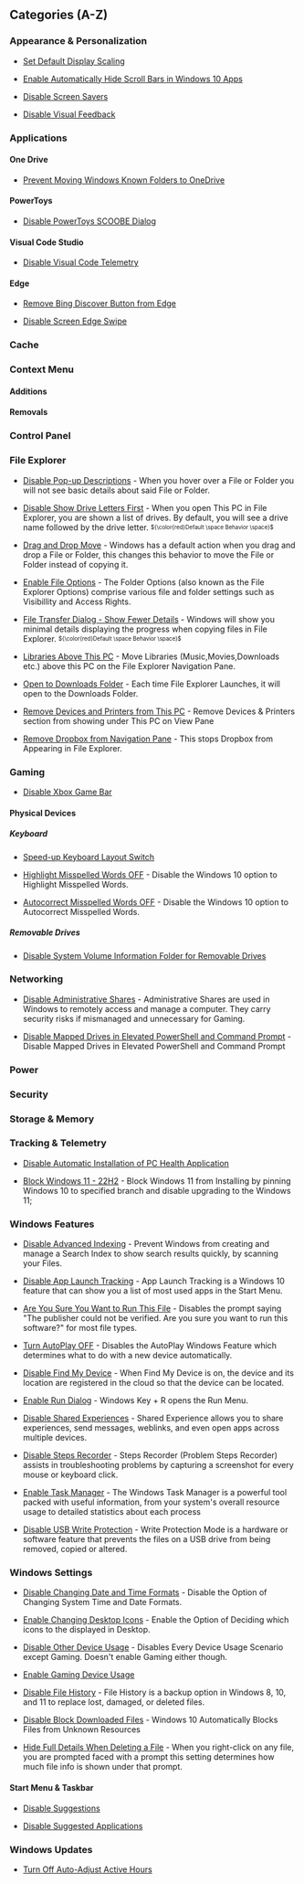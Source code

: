 ## Categories (A-Z)

### Appearance & Personalization

* [Set Default Display Scaling](Pre-Install/Registry-Files/Appearance%20&%20Personalization/Set%20Default%20Display%20Scaling.reg) 

* [Enable Automatically Hide Scroll Bars in Windows 10 Apps](Pre-Install/Registry-Files/Appearance%20&%20Personalization/Enable%20Automatically%20Hide%20Scroll%20Bars%20in%20Windows%2010%20Apps.reg) 

* [Disable Screen Savers](Pre-Install/Registry-Files/Appearance%20&%20Personalization/Disable%20Screen%20Savers.reg)
 
* [Disable Visual Feedback](Pre-Install/Registry-Files/Appearance%20&%20Personalization/Disable%20Visual%20Feedback.reg) 

### Applications

#### One Drive 

* [Prevent Moving Windows Known Folders to OneDrive](Pre-Install/Registry-Files/Applications/One%20Drive/Prevent%20Moving%20Windows%20Known%20Folders%20to%20OneDrive.reg) 

#### PowerToys

* [Disable PowerToys SCOOBE Dialog](Pre-Install/Registry-Files/Programs/PowerToys/Disable%20PowerToys%20SCOOBE%20Dialog.reg)

#### Visual Code Studio

* [Disable Visual Code Telemetry](Pre-Install/Registry-Files/Applications/Visual%20Code%20Studio/Disable%20Visual%20Code%20Telemetry.reg)

#### Edge

* [Remove Bing Discover Button from Edge](Pre-Install/Registry-Files/Applications/Edge%20Browser/Remove%20Bing%20Discover%20Button.reg)

* [Disable Screen Edge Swipe](Pre-Install/Registry-Files/Applications/Edge%20Browser/Disable%20Screen%20Edge%20Swipe.reg)

### Cache

### Context Menu

#### Additions

#### Removals

### Control Panel

### File Explorer

* [Disable Pop-up Descriptions](<Pre-Install/Registry-Files/File Explorer/Disable Pop-up Descriptions.reg>) - When you hover over a File or Folder you will not see basic details about said File or Folder. 

* [Disable Show Drive Letters First](<Pre-Install/Registry-Files/File Explorer/Disable Show Drive Letters First.reg>) - When you open This PC in File Explorer, you are shown a list of drives. By default, you will see a drive name followed by the drive letter. <sub><sup> ${\color{red}Default \space Behavior \space}$ </sup></sub> 

* [Drag and Drop Move](<Pre-Install/Registry-Files/File Explorer/Drag and Drop Move.reg>) - Windows has a default action when you drag and drop a File or Folder, this changes this behavior to move the File or Folder instead of copying it.

* [Enable File Options](<Pre-Install/Registry-Files/File Explorer/Enable File Options.reg>) - The Folder Options (also known as the File Explorer Options) comprise various file and folder settings such as Visibillity and Access Rights.

* [File Transfer Dialog - Show Fewer Details](<Pre-Install/Registry-Files/File Explorer/File Transfer Dialog - Show Fewer Details .reg>) -  Windows will show you minimal details displaying the progress when copying files in File Explorer. <sub><sup> ${\color{red}Default \space Behavior \space}$ </sup></sub> 

* [Libraries Above This PC](<Pre-Install/Registry-Files/File Explorer/Libraries Above This PC.reg>) - Move Libraries (Music,Movies,Downloads etc.) above this PC on the File Explorer Navigation Pane.

* [Open to Downloads Folder](https://github.com/gzachariadis/Windows-10/blob/main/Pre-Install/Registry-Files/File%20Explorer/Open%20to%20Downloads%20Folder.reg) - Each time File Explorer Launches, it will open to the Downloads Folder.

* [Remove Devices and Printers from This PC](<Pre-Install/Registry-Files/File Explorer/Remove Devices and Printers From This PC.reg>) - Remove Devices & Printers section from showing under This PC on View Pane

* [Remove Dropbox from Navigation Pane](<Pre-Install/Registry-Files/File Explorer/Remove Dropbox from Navigation Pane.reg>) - This stops Dropbox from Appearing in File Explorer.

### Gaming

* [Disable Xbox Game Bar](Pre-Install/Registry-Files/Gaming%20Optimization/Disable%20Xbox%20Game%20Bar.reg) 

#### Physical Devices

##### Keyboard

* [Speed-up Keyboard Layout Switch](Pre-Install/Registry-Files/Hardware/Physical%20Devices/Keyboard/Speed-up%20Keyboard%20Layout%20Switch.reg) 

* [Highlight Misspelled Words OFF](Pre-Install/Registry-Files/Hardware/Physical%20Devices/Keyboard/Highlight%20Misspelled%20Words%20OFF.reg) - Disable the Windows 10 option to Highlight Misspelled Words.

* [Autocorrect Misspelled Words OFF](Pre-Install/Registry-Files/Hardware/Physical%20Devices/Keyboard/Autocorrect%20Misspelled%20Words%20OFF.reg) - Disable the Windows 10 option to Autocorrect Misspelled Words.

##### Removable Drives

* [Disable System Volume Information Folder for Removable Drives](Pre-Install/Registry-Files/Hardware/Physical%20Devices/Removable%20Devices/Disable%20System%20Volume%20Information%20Folder%20for%20Removable%20Drives.reg) 

### Networking

* [Disable Administrative Shares](Pre-Install/Registry-Files/Networking/Disable%20Administrative%20Shares.reg) - Administrative Shares are used in Windows to remotely access and manage a computer. They carry security risks if mismanaged and unnecessary for Gaming. 

* [Disable Mapped Drives in Elevated PowerShell and Command Prompt](Pre-Install/Registry-Files/Networking/Disable%20Mapped%20Drives%20in%20Elevated%20PowerShell%20and%20Command%20Prompt.reg) - Disable Mapped Drives in Elevated PowerShell and Command Prompt

### Power

### Security

### Storage & Memory

### Tracking & Telemetry

* [Disable Automatic Installation of PC Health Application](Pre-Install/Registry-Files/Tracking%20&%20Telemetry/Disable%20Automatic%20Installation%20of%20the%20PC%20Health%20Check%20Application.reg) 

* [Block Windows 11 - 22H2](Pre-Install/Registry-Files/Windows%20Updates/Block%20Windows%2011%20-%2022H2.reg) - Block Windows 11 from Installing by pinning Windows 10 to specified branch and disable upgrading to the Windows 11;

### Windows Features

* [Disable Advanced Indexing](Pre-Install/Registry-Files/Windows%20Features/Disable%20Advanced%20Indexing.reg) - Prevent Windows from creating and manage a Search Index to show search results quickly, by scanning your Files.

* [Disable App Launch Tracking](Pre-Install/Registry-Files/Windows%20Features/Disable%20App%20Launch%20Tracking.reg) - App Launch Tracking is a Windows 10 feature that can show you a list of most used apps in the Start Menu.

* [Are You Sure You Want to Run This File](Pre-Install/Registry-Files/Windows%20Features/Are%20You%20Sure%20You%20Want%20to%20Run%20This%20File.reg) - Disables the prompt saying "The publisher could not be verified. Are you sure you want to run this software?" for most file types.

* [Turn AutoPlay OFF](Pre-Install/Registry-Files/Windows%20Features/Turn%20AutoPlay%20Off.reg) - Disables the AutoPlay Windows Feature which determines what to do with a new device automatically.

* [Disable Find My Device](Pre-Install/Registry-Files/Windows%20Features/Disable%20Find%20My%20Device.reg) - When Find My Device is on, the device and its location are registered in the cloud so that the device can be located. 

* [Enable Run Dialog](Pre-Install/Registry-Files/Windows%20Features/Enable%20Run%20Dialog.reg) - Windows Key + R opens the Run Menu.

* [Disable Shared Experiences](Pre-Install/Registry-Files/Windows%20Features/Disable%20Shared%20Experiences.reg) - Shared Experience allows you to share experiences, send messages, weblinks, and even open apps across multiple devices.

* [Disable Steps Recorder](Pre-Install/Registry-Files/Windows%20Features/Disable%20Steps%20Recorder.reg) -
Steps Recorder (Problem Steps Recorder) assists in troubleshooting problems by capturing a screenshot for every mouse or keyboard click. 

* [Enable Task Manager](Pre-Install/Registry-Files/Windows%20Features/Enable%20Task%20Manager.reg) - The Windows Task Manager is a powerful tool packed with useful information, from your system's overall resource usage to detailed statistics about each process
  
* [Disable USB Write Protection](Pre-Install/Registry-Files/Windows%20Features/Disable%20USB%20Write%20Protection.reg) - Write Protection Mode is a hardware or software feature that prevents the files on a USB drive from being removed, copied or altered.

### Windows Settings

* [Disable Changing Date and Time Formats](Pre-Install/Registry-Files/Windows%20Settings/Disable%20Changing%20Date%20and%20Time%20Formats.reg) - Disable the Option of Changing System Time and Date Formats.

* [Enable Changing Desktop Icons](Pre-Install/Registry-Files/Windows%20Settings/Enable%20Changing%20Desktop%20Icons.reg) - Enable the Option of Deciding which icons to the displayed in Desktop.

* [Disable Other Device Usage](Pre-Install/Registry-Files/Windows%20Settings/Device%20Usage/Disable%20Other%20Device%20Usage.reg) - Disables Every Device Usage Scenario except Gaming. Doesn't enable Gaming either though.

* [Enable Gaming Device Usage](Pre-Install/Registry-Files/Windows%20Settings/Device%20Usage/Enable%20Gaming%20Device%20Usage.reg) 

* [Disable File History](Pre-Install/Registry-Files/Windows%20Settings/Disable%20File%20History.reg) - File History is a backup option in Windows 8, 10, and 11 to replace lost, damaged, or deleted files. 

* [Disable Block Downloaded Files](Pre-Install/Registry-Files/Windows%20Settings/Disable%20Block%20Downloaded%20Files.reg) - Windows 10 Automatically Blocks Files from Unknown Resources

* [Hide Full Details When Deleting a File](Pre-Install/Registry-Files/Windows%20Settings/Hide%20Full%20Details%20When%20Deleting%20a%20File.reg) - When you right-click on any file, you are prompted faced with a prompt this setting determines how much file info is shown under that prompt.

#### Start Menu & Taskbar

* [Disable Suggestions](Pre-Install/Registry-Files/Windows%20Settings/Start%20Menu%20&%20Taskbar/Disable%20Suggestions%20in%20Start%20menu.reg) 
  
* [Disable Suggested Applications](Pre-Install/Registry-Files/Windows%20Settings/Start%20Menu%20&%20Taskbar/Disable%20Suggested%20Applications%20in%20Start%20menu.reg) 

### Windows Updates

* [Turn Off Auto-Adjust Active Hours](Pre-Install/Registry-Files/Windows%20Updates/Turn%20Off%20Auto-Adjust%20Active%20Hours.reg) 
